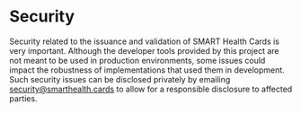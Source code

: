 # Security

Security related to the issuance and validation of SMART Health Cards is very important. Although the developer tools provided by this project are not meant to be used in production environments, some issues could impact the robustness of implementations that used them in development. Such security issues can be disclosed privately by emailing [security@smarthealth.cards](mailto:security@smarthealth.cards) to allow for a responsible disclosure to affected parties.